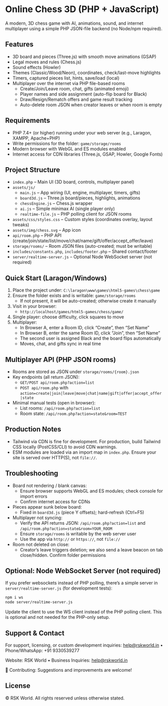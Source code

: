 # Online Chess 3D (PHP + JavaScript)

A modern, 3D chess game with AI, animations, sound, and internet multiplayer using a simple PHP JSON-file backend (no Node/npm required).

## Features
- 3D board and pieces (Three.js) with smooth move animations (GSAP)
- Legal moves and rules (Chess.js)
- Sound effects (Howler)
- Themes (Classic/Wood/Neon), coordinates, check/last-move highlights
- Timers, captured pieces list, hints, save/load (local)
- Multiplayer over the internet via PHP file-based rooms
  - Create/Join/Leave room, chat, gifts (animated emoji)
  - Player names and side assignment (auto-flip board for Black)
  - Draw/Resign/Rematch offers and game result tracking
  - Auto-delete room JSON when creator leaves or when room is empty

## Requirements
- PHP 7.4+ (or higher) running under your web server (e.g., Laragon, XAMPP, Apache+PHP)
- Write permissions for the folder: `game/storage/rooms`
- Modern browser with WebGL and ES modules enabled
- Internet access for CDN libraries (Three.js, GSAP, Howler, Google Fonts)

## Project Structure
- `index.php` – Main UI (3D board, controls, multiplayer panel)
- `assets/js/`
  - `main.js` – App wiring (UI, engine, multiplayer, timers, gifts)
  - `board3d.js` – Three.js board/pieces, highlights, animations
  - `chessEngine.js` – Chess.js wrapper
  - `ai.js` – Simple minimax AI (single player only)
  - `realtime-file.js` – PHP polling client for JSON rooms
- `assets/css/styles.css` – Custom styles (coordinates overlay, layout tweaks)
- `assets/img/chess.svg` – App icon
- `api/room.php` – PHP API (create/join/state/list/move/chat/name/gift/offer/accept_offer/leave)
- `storage/rooms/` – Room JSON files (auto-created; must be writable)
- `includes/constants.php`, `includes/footer.php` – Shared contact/footer
- `server/realtime-server.js` – Optional Node WebSocket server (not required)

## Quick Start (Laragon/Windows)
1. Place the project under: `C:\laragon\www\games\html5-games\chess\game`
2. Ensure the folder exists and is writable: `game/storage/rooms`
   - If not present, it will be auto-created; otherwise create it manually
3. Visit in your browser:
   - `http://localhost/games/html5-games/chess/game/`
4. Single player: choose difficulty, click squares to move
5. Multiplayer:
   - In Browser A, enter a Room ID, click “Create”, then “Set Name”
   - In Browser B, enter the same Room ID, click “Join”, then “Set Name”
   - The second user is assigned Black and the board flips automatically
   - Moves, chat, and gifts sync in real time

## Multiplayer API (PHP JSON rooms)
- Rooms are stored as JSON under `storage/rooms/{room}.json`
- Key endpoints (all return JSON):
  - `GET/POST api/room.php?action=list`
  - `POST api/room.php` with `action=create|join|leave|move|chat|name|gift|offer|accept_offer|state`
- Minimal manual tests (open in browser):
  - List rooms: `/api/room.php?action=list`
  - Room state: `/api/room.php?action=state&room=TEST`

## Production Notes
- Tailwind via CDN is fine for development. For production, build Tailwind CSS locally (PostCSS/CLI) to avoid CDN warnings.
- ESM modules are loaded via an import map in `index.php`. Ensure your site is served over HTTP(S), not `file://`.

## Troubleshooting
- Board not rendering / blank canvas:
  - Ensure browser supports WebGL and ES modules; check console for import errors
  - Confirm internet access for CDNs
- Pieces appear sunk below board:
  - Fixed in `board3d.js` (piece Y offsets); hard-refresh (Ctrl+F5)
- Multiplayer not syncing:
  - Verify the API returns JSON: `/api/room.php?action=list` and `/api/room.php?action=state&room=YOUR_ROOM`
  - Ensure `storage/rooms` is writable by the web server user
  - Use the app via `http://` or `https://`, not `file://`
- Room not deleted on close:
  - Creator’s leave triggers deletion; we also send a leave beacon on tab close/hidden. Confirm folder permissions

## Optional: Node WebSocket Server (not required)
If you prefer websockets instead of PHP polling, there’s a simple server in `server/realtime-server.js` (for development tests):
```bash
npm i ws
node server/realtime-server.js
```
Update the client to use the WS client instead of the PHP polling client. This is optional and not needed for the PHP-only setup.

## Support & Contact
For support, licensing, or custom development inquiries: help@rskworld.in • Phone/WhatsApp: +91 9330539277

Website: RSK World • Business Inquiries: help@rskworld.in

🤝 Contributing: Suggestions and improvements are welcome!

## License
© RSK World. All rights reserved unless otherwise stated.
